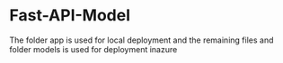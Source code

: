 # Fast-API-Model
The folder app is used for local deployment and the remaining files and folder models is used for deployment inazure 

